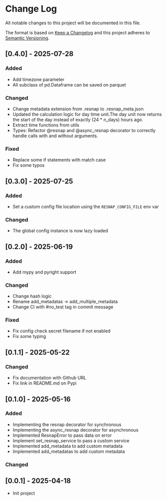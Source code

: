 # Change Log
All notable changes to this project will be documented in this file.
 
The format is based on [Keep a Changelog](http://keepachangelog.com/)
and this project adheres to [Semantic Versioning](http://semver.org/).

## [0.4.0] - 2025-07-28
### Added
- Add timezone parameter
- All subclass of pd.Dataframe can be saved on parquet

### Changed
- Change metadata extension from .resnap to .resnap_meta.json
- Updated the calculation logic for day time unit.The day unit now returns the start of the day instead of exactly (24 * n_days) hours ago.
- Extract time functions from utils
- Types: Refactor @resnap and @async_resnap decorator to correctly handle calls with and without arguments.

### Fixed
- Replace some if statements with match case
- Fix some typos

## [0.3.0] - 2025-07-25
### Added
- Set a custom config file location using the `RESNAP_CONFIG_FILE` env var

### Changed
- The global config instance is now lazy loaded

## [0.2.0] - 2025-06-19
### Added
- Add mypy and pyright support

### Changed
- Change hash logic
- Rename add_metadatas -> add_multiple_metadata
- Change CI with #no_test tag in commit message

### Fixed
- Fix config check secret filename if not enabled
- Fix some typing

## [0.1.1] - 2025-05-22
### Changed
- Fix documentation with Github URL
- Fix link in README.md on Pypi

## [0.1.0] - 2025-05-16
### Added
- Implementing the resnap decorator for synchronous
- Implementing the async_resnap decorator for asynchronous
- Implemented ResnapError to pass data on error
- Implement set_resnap_service to pass a custom service
- Implemented add_metadata to add custom metadata
- Implemented add_metadatas to add custom metadata

### Changed

## [0.0.1] - 2025-04-18
- Init project